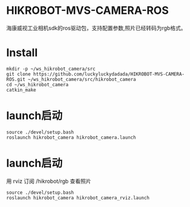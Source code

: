# HIKROBOT-MVS-CAMERA-ROS
海康威视工业相机sdk的ros驱动包，支持配置参数,照片已经转码为rgb格式。

# Install
```
mkdir -p ~/ws_hikrobot_camera/src
git clone https://github.com/luckyluckydadada/HIKROBOT-MVS-CAMERA-ROS.git ~/ws_hikrobot_camera/src/hikrobot_camera
cd ~/ws_hikrobot_camera
catkin_make
```
# launch启动
```
source ./devel/setup.bash 
roslaunch hikrobot_camera hikrobot_camera.launch
```
# launch启动
用 rviz 订阅 /hikrobot/rgb 查看照片
```
source ./devel/setup.bash 
roslaunch hikrobot_camera hikrobot_camera_rviz.launch
```
